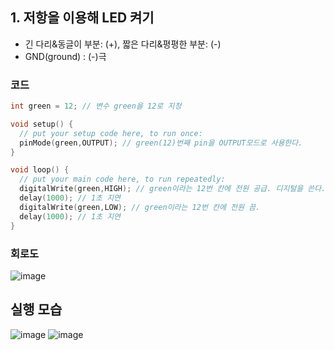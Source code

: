 ## **1. 저항을 이용해 LED 켜기**
* 긴 다리&동글이 부분: (+), 짧은 다리&평평한 부분: (-)
*  GND(ground) : (-)극

### 코드
```c
int green = 12; // 변수 green을 12로 지정

void setup() {
  // put your setup code here, to run once:
  pinMode(green,OUTPUT); // green(12)번째 pin을 OUTPUT모드로 사용한다.
}

void loop() {
  // put your main code here, to run repeatedly:
  digitalWrite(green,HIGH); // green이라는 12번 칸에 전원 공급. 디지털을 쓴다.
  delay(1000); // 1초 지연
  digitalWrite(green,LOW); // green이라는 12번 칸에 전원 끔.
  delay(1000); // 1초 지연
}
```
### 회로도
![image](https://user-images.githubusercontent.com/78032658/113391981-5b0ca200-93cf-11eb-89c8-236d8ceb1845.png)

## 실행 모습
![image](https://user-images.githubusercontent.com/78032658/113389284-b9835180-93ca-11eb-8440-3fc56005022e.png)
![image](https://user-images.githubusercontent.com/78032658/113389321-cef87b80-93ca-11eb-9db5-ca1785ba2015.png)
